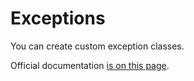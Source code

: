 # Exceptions

You can create custom exception classes.

Official documentation [is on this page](https://docs.python.org/3/library/exceptions.html).
